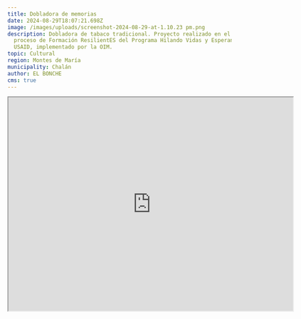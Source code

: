 ```yaml
---
title: Dobladora de memorias
date: 2024-08-29T18:07:21.698Z
image: /images/uploads/screenshot-2024-08-29-at-1.10.23 pm.png
description: Dobladora de tabaco tradicional. Proyecto realizado en el marco del
  proceso de Formación ResilientES del Programa Hilando Vidas y Esperanza de
  USAID, implementado por la OIM.
topic: Cultural
region: Montes de María
municipality: Chalán
author: EL BONCHE
cms: true
---
```

<iframe src="https://drive.google.com/file/d/1PKBYqG365kBkqicdRqwWcTjskRRefoyO/preview" width="640" height="480" allow="autoplay"></iframe>